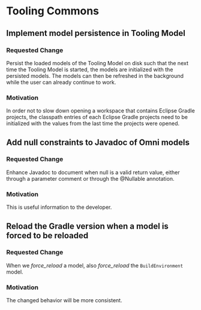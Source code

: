 # Tooling Commons

## Implement model persistence in Tooling Model

### Requested Change

Persist the loaded models of the Tooling Model on disk such that the next time the Tooling Model is started, the
models are initialized with the persisted models. The models can then be refreshed in the background while the user
can already continue to work.

### Motivation

In order not to slow down opening a workspace that contains Eclipse Gradle projects, the classpath entries of each
Eclipse Gradle projects need to be initialized with the values from the last time the projects were opened.


## Add null constraints to Javadoc of Omni models

### Requested Change

Enhance Javadoc to document when null is a valid return value, either through a parameter comment or
through the @Nullable annotation.

### Motivation

This is useful information to the developer.


## Reload the Gradle version when a model is forced to be reloaded

### Requested Change

When we _force_reload_ a model, also _force_reload_ the `BuildEnvironment` model.

### Motivation

The changed behavior will be more consistent.


